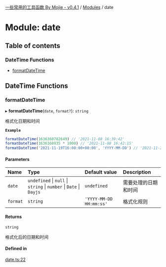 [一些常用的工具函数 By Mojie - v0.4.1](../README.md) / [Modules](../modules.md) / date

# Module: date

## Table of contents

### DateTime Functions

- [formatDateTime](date.md#formatdatetime)

## DateTime Functions

### formatDateTime

▸ **formatDateTime**(`date`, `format?`): `string`

格式化日期和时间

**`Example`**

``` typescript
formatDateTime(1636360782649) // '2021-11-08 16:39:42'
formatDateTime(1636360935 * 1000) // '2021-11-08 16:42:15'
formatDateTime('2021-11-19T16:00:00+00:00', 'YYYY-MM-DD') // '2021-11-20'
```

#### Parameters

| Name | Type | Default value | Description |
| :------ | :------ | :------ | :------ |
| `date` | `undefined` \| ``null`` \| `string` \| `number` \| `Date` \| `Dayjs` | `undefined` | 需要处理的日期和时间 |
| `format` | `string` | `'YYYY-MM-DD HH:mm:ss'` | 格式化规则 |

#### Returns

`string`

格式化后的日期和时间

#### Defined in

[date.ts:22](https://github.com/mojiefong/utils/blob/0078c5c/src/date.ts#L22)
